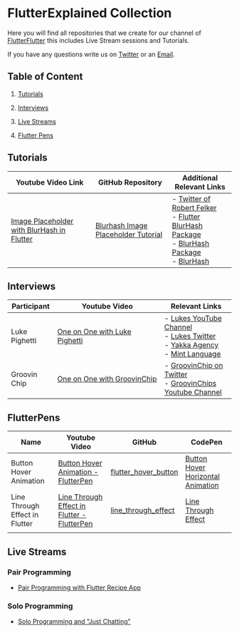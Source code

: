 # FlutterExplained Collection

Here you will find all repositories that we create for our channel of [FlutterFlutter](https://youtube.com/c/flutterexplained) this includes Live Stream sessions and Tutorials.

If you have any questions write us on [Twitter](https://twitter.com/flutter_exp) or an [Email](mailto:contact@flutterexplained.live?subject=[Flutter_Explained_Collection]).

## Table of Content

1. [Tutorials](#tutorials)

2. [Interviews](#interviews)

3. [Live Streams](#live_streams)

4. [Flutter Pens](#flutter_pens)



<a name="tutorials"></a>

## Tutorials

| Youtube Video Link                                                         | GitHub Repository                                                                             | Additional Relevant Links                                                                                                                                                                                                                   |
| -------------------------------------------------------------------------- | --------------------------------------------------------------------------------------------- | ------------------------------------------------------------------------------------------------------------------------------------------------------------------------------------------------------------------------------------------- |
| [Image Placeholder with BlurHash in Flutter](https://youtu.be/9b0UotwJgas) | [Blurhash Image Placeholder Tutorial](https://github.com/md-weber/blurhash_image_placeholder) | - [Twitter of Robert Felker](https://twitter.com/BlueAquilae) <br/>- [Flutter BlurHash Package](https://pub.dev/packages/flutter_blurhash)<br/>- [BlurHash Package](https://pub.dev/packages/blurhash)<br/>- [BlurHash](https://blurha.sh/) |

<a name="interviews"></a>

## Interviews

| Participant   | Youtube Video                                                 | Relevant Links                                                                                                                                                                                                                               |
| ------------- | ------------------------------------------------------------- | -------------------------------------------------------------------------------------------------------------------------------------------------------------------------------------------------------------------------------------------- |
| Luke Pighetti | [One on One with Luke Pighetti](https://youtu.be/c0hsMmj5fFs) | -   [Lukes YouTube Channel](https://www.youtube.com/channel/UCaZ2cNfzVDi8Ujy0lF7Lc3g) <br/>- [Lukes Twitter](https://twitter.com/luke_pighetti)<br/> -   [Yakka Agency](https://theyakka.com) <br/> - [Mint Language](https://mint-lang.com) |
| Groovin Chip  | [One on One with GroovinChip](https://youtu.be/Tz-9QlzTQS4)   | - [GroovinChip on Twitter](https://twitter.com/groovinchip)<br/>- [GroovinChips Youtube Channel](https://www.youtube.com/channel/UCqRA9X1SF1AyCNYkFp7gLTw)                                                                                   |

<a name="flutter_pens"></a>

## FlutterPens

<a name="button_hover_animation"></a>

| Name                           | Youtube Video                                                               | GitHub                                                                     | CodePen                                                                        |
| ------------------------------ | --------------------------------------------------------------------------- | -------------------------------------------------------------------------- | ------------------------------------------------------------------------------ |
| Button Hover Animation         | [Button Hover Animation - FlutterPen](https://youtu.be/Qb080W0covM)         | [flutter_hover_button](https://github.com/mt-tadayon/flutter_hover_button) | [Button Hover Horizontal Animation](https://codepen.io/mt-tadayon/pen/bGVpjzg) |
| Line Through Effect in Flutter | [Line Through Effect in Flutter - FlutterPen](https://youtu.be/ItlNXTVB6bw) | [line_through_effect](https://github.com/mt-tadayon/line_through_effect)   | [Line Through Effect](https://codepen.io/mt-tadayon/pen/GRproBR)                                     |
|                                |                                                                             |                                                                            |                                                                                |

<a name="live_streams"></a>
## Live Streams

### Pair Programming

- [Pair Programming with Flutter Recipe App](https://www.youtube.com/playlist?list=PLq83k-ITj6lR4sHrlK_FvpMdwgZyhXdv5)

### Solo Programming

- [Solo Programming and "Just Chatting"](https://www.youtube.com/playlist?list=PLq83k-ITj6lRSPYvZVhKjGwuOjZvYQwoi)


